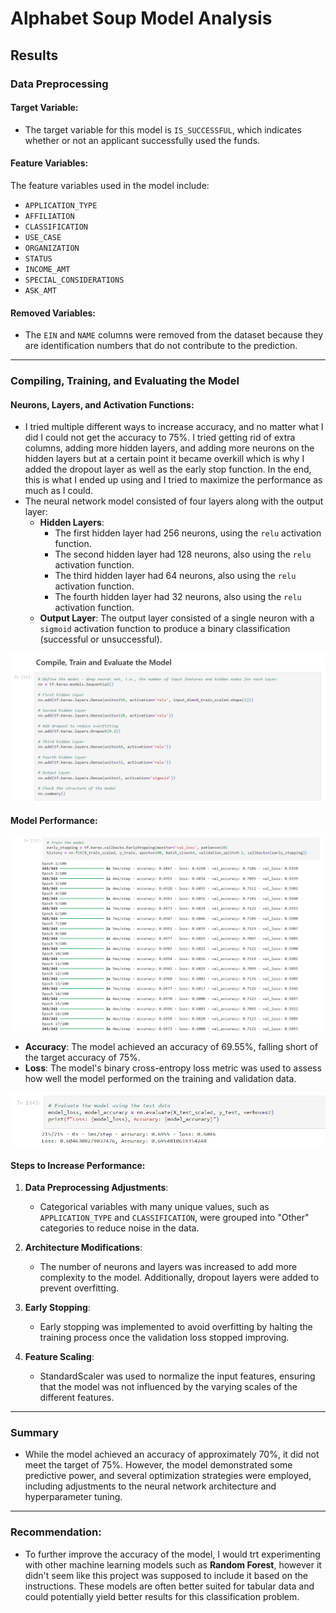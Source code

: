 # Alphabet Soup Model Analysis

## Results

### Data Preprocessing

#### Target Variable:
- The target variable for this model is `IS_SUCCESSFUL`, which indicates whether or not an applicant successfully used the funds.

#### Feature Variables:
The feature variables used in the model include:
- `APPLICATION_TYPE`
- `AFFILIATION`
- `CLASSIFICATION`
- `USE_CASE`
- `ORGANIZATION`
- `STATUS`
- `INCOME_AMT`
- `SPECIAL_CONSIDERATIONS`
- `ASK_AMT`

#### Removed Variables:
- The `EIN` and `NAME` columns were removed from the dataset because they are identification numbers that do not contribute to the prediction.

---

### Compiling, Training, and Evaluating the Model

#### Neurons, Layers, and Activation Functions:
- I tried multiple different ways to increase accuracy, and no matter what I did I could not get the accuracy to 75%. I tried getting rid of extra columns, adding more hidden layers, and adding more neurons on the hidden layers but at a certain point it became overkill which is why I added the dropout layer as well as the early stop function. In the end, this is what I ended up using and I tried to maximize the performance as much as I could. 
- The neural network model consisted of four layers along with the output layer:
  - **Hidden Layers**:
    - The first hidden layer had 256 neurons, using the `relu` activation function.
    - The second hidden layer had 128 neurons, also using the `relu` activation function.
    - The third hidden layer had 64 neurons, also using the `relu` activation function.
    - The fourth hidden layer had 32 neurons, also using the `relu` activation function.
  - **Output Layer**: The output layer consisted of a single neuron with a `sigmoid` activation function to produce a binary classification (successful or unsuccessful).
    
 ![Compiling the Model](images/compile.png)

#### Model Performance:
![Model Training](images/train.png)

- **Accuracy**: The model achieved an accuracy of 69.55%, falling short of the target accuracy of 75%.
- **Loss**: The model's binary cross-entropy loss metric was used to assess how well the model performed on the training and validation data.
  
![Evaluation](images/evaluate.png)


#### Steps to Increase Performance:
1. **Data Preprocessing Adjustments**: 
   - Categorical variables with many unique values, such as `APPLICATION_TYPE` and `CLASSIFICATION`, were grouped into "Other" categories to reduce noise in the data.
   
2. **Architecture Modifications**: 
   - The number of neurons and layers was increased to add more complexity to the model. Additionally, dropout layers were added to prevent overfitting.
   
3. **Early Stopping**: 
   - Early stopping was implemented to avoid overfitting by halting the training process once the validation loss stopped improving.
   
4. **Feature Scaling**: 
   - StandardScaler was used to normalize the input features, ensuring that the model was not influenced by the varying scales of the different features.

---

### Summary
- While the model achieved an accuracy of approximately 70%, it did not meet the target of 75%. However, the model demonstrated some predictive power, and several optimization strategies were employed, including adjustments to the neural network architecture and hyperparameter tuning.

---

### Recommendation:
- To further improve the accuracy of the model, I would trt experimenting with other machine learning models such as **Random Forest**, however it didn't seem like this project was supposed to include it based on the instructions. These models are often better suited for tabular data and could potentially yield better results for this classification problem.
